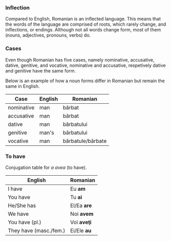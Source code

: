 ### Inflection

Compared to English, Romanian is an inflected language. This means that the words
of the language are comprised of roots, which rarely change, and inflections,
or endings. Although not all words change form, most of them (nouns, adjectives,
pronouns, verbs) do.

### Cases

Even though Romanian has five cases, namely nominative, accusative, dative,
genitive, and vocative, nominative and accusative, respetively dative and genitive
have the same form.

Below is an example of how a noun forms differ in Romanian but remain the same
in English.

| Case       | English | Romanian          |
|------------|---------|-------------------|
| nominative | man     | bărbat            |
| accusative | man     | bărbat            |
| dative     | man     | bărbatului        |
| genitive   | man's   | bărbatului        |
| vocative   | man     | bărbatule/bărbate |

### To have

Conjugation table for *a avea* (to have).

| English                | Romanian      |
|------------------------|---------------|
| I have                 | Eu **am**     |
| You have               | Tu **ai**     |       
| He/She has             | El/Ea **are** |
| We have                | Noi **avem**  |
| You have (pl.)         | Voi **aveţi** |
| They have (masc./fem.) | Ei/Ele **au** |
